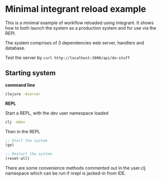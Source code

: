 # Minimal integrant reload example

This is a minimal example of workflow reloaded using integrant.  It shows how to both launch the system as a production system and for use via the REPl.

The system comprises of 3 dependencies web server, handlers and database.

Test the server by `curl http://localhost:3000/api/do-stuff`

## Starting system

**command line**

```bash
clojure -Aserver
```

**REPL**

Start a REPL, with the dev user namespace loaded

```bash
clj -Adev
```
Then in the REPL

```clojure
;; Start the system
(go)

;; Restart the system
(reset-all)
```

There are some convenience methods commented out in the user.clj namespace which can be run if nrepl is jacked-in from IDE.